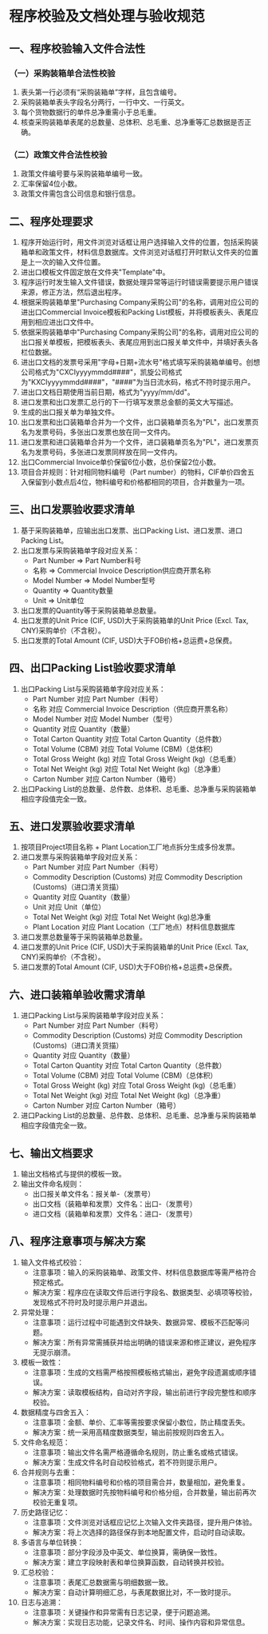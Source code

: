 # 程序校验及文档处理与验收规范
## 一、程序校验输入文件合法性
### （一）采购装箱单合法性校验
1. 表头第一行必须有“采购装箱单”字样，且包含编号。
2. 采购装箱单表头字段名分两行，一行中文、一行英文。
3. 每个货物数据行的单件总净重需小于总毛重。
4. 核查采购装箱单表尾的总数量、总体积、总毛重、总净重等汇总数据是否正确。

### （二）政策文件合法性校验
1. 政策文件编号要与采购装箱单编号一致。
2. 汇率保留4位小数。
3. 政策文件需包含公司信息和银行信息。

## 二、程序处理要求
1. 程序开始运行时，用文件浏览对话框让用户选择输入文件的位置，包括采购装箱单和政策文件，材料信息数据库。文件浏览对话框打开时默认文件夹的位置是上一次的输入文件位置。
2. 进出口模板文件固定放在文件夹"Template"中。
3. 程序运行时发生输入文件错误，数据处理异常等运行时错误需要提示用户错误来源，修正方法，然后退出程序。
3. 根据采购装箱单里"Purchasing Company采购公司"的名称，调用对应公司的进出口Commercial Invoice模板和Packing List模板，并将模板表头、表尾应用到相应进出口文件中。
4. 依据采购装箱单中"Purchasing Company采购公司"的名称，调用对应公司的出口报关单模板，把模板表头、表尾应用到出口报关单文件中，并填好表头各栏位数据。
5. 进出口文档的发票号采用"字母+日期+流水号"格式填写采购装箱单编号。创想公司格式为"CXCIyyyymmdd####"，凯旋公司格式为"KXCIyyyymmdd####"，"####"为当日流水码，格式不符时提示用户。
6. 进出口文档日期使用当前日期，格式为"yyyy/mm/dd"。
7. 进口发票和出口发票汇总行的下一行填写发票总金额的英文大写描述。
8. 生成的出口报关单为单独文件。
9. 出口发票和出口装箱单合并为一个文件，出口装箱单页名为"PL"，出口发票页名为发票号码，多张出口发票也放在同一文件内。
10. 进口发票和进口装箱单合并为一个文件，进口装箱单页名为"PL"，进口发票页名为发票号码，多张进口发票同样放在同一文件内。
11. 出口Commercial Invoice单价保留6位小数，总价保留2位小数。
12. 项目合并规则：针对相同物料编号（Part number）的物料，CIF单价四舍五入保留到小数点后4位，物料编号和价格都相同的项目，合并数量为一项。

## 三、出口发票验收要求清单
1. 基于采购装箱单，应输出出口发票、出口Packing List、进口发票、进口Packing List。
2. 出口发票与采购装箱单字段对应关系：
    - Part Number => Part Number料号
    - 名称 => Commercial Invoice Description供应商开票名称
    - Model Number => Model Number型号
    - Quantity => Quantity数量
    - Unit => Unit单位
3. 出口发票的Quantity等于采购装箱单总数量。
4. 出口发票的Unit Price (CIF, USD)大于采购装箱单的Unit Price (Excl. Tax, CNY)采购单价（不含税）。
5. 出口发票的Total Amount (CIF, USD)大于FOB价格+总运费+总保费。

## 四、出口Packing List验收要求清单
1. 出口Packing List与采购装箱单字段对应关系：
    - Part Number 对应 Part Number（料号）
    - 名称 对应 Commercial Invoice Description（供应商开票名称）
    - Model Number 对应 Model Number（型号）
    - Quantity 对应 Quantity（数量）
    - Total Carton Quantity 对应 Total Carton Quantity（总件数）
    - Total Volume (CBM) 对应 Total Volume (CBM)（总体积）
    - Total Gross Weight (kg) 对应 Total Gross Weight (kg)（总毛重）
    - Total Net Weight (kg) 对应 Total Net Weight (kg)（总净重）
    - Carton Number 对应 Carton Number（箱号）
2. 出口Packing List的总数量、总件数、总体积、总毛重、总净重与采购装箱单相应字段值完全一致。

## 五、进口发票验收要求清单
1. 按项目Project项目名称 + Plant Location工厂地点拆分生成多份发票。
2. 进口发票与采购装箱单字段对应关系：
    - Part Number 对应 Part Number（料号）
    - Commodity Description (Customs) 对应 Commodity Description (Customs)（进口清关货描）
    - Quantity 对应 Quantity（数量）
    - Unit 对应 Unit（单位）
    - Total Net Weight (kg) 对应 Total Net Weight (kg)总净重
    - Plant Location 对应 Plant Location（工厂地点）材料信息数据库
3. 进口发票总数量等于采购装箱单总数量。
4. 进口发票的Unit Price (CIF, USD)大于采购装箱单的Unit Price (Excl. Tax, CNY)采购单价（不含税）。
5. 进口发票的Total Amount (CIF, USD)大于FOB价格+总运费+总保费。

## 六、进口装箱单验收需求清单
1. 进口Packing List与采购装箱单字段对应关系：
    - Part Number 对应 Part Number（料号）
    - Commodity Description (Customs) 对应 Commodity Description (Customs)（进口清关货描）
    - Quantity 对应 Quantity（数量）
    - Total Carton Quantity 对应 Total Carton Quantity（总件数）
    - Total Volume (CBM) 对应 Total Volume (CBM)（总体积）
    - Total Gross Weight (kg) 对应 Total Gross Weight (kg)（总毛重）
    - Total Net Weight (kg) 对应 Total Net Weight (kg)（总净重）
    - Carton Number 对应 Carton Number（箱号）
2. 进口Packing List的总数量、总件数、总体积、总毛重、总净重与采购装箱单相应字段值完全一致。

## 七、输出文档要求
1. 输出文档格式与提供的模板一致。
2. 输出文件命名规则：
    - 出口报关单文件名：报关单-（发票号）
    - 出口文档（装箱单和发票）文件名：出口-（发票号）
    - 进口文档（装箱单和发票）文件名：进口-（发票号）

## 八、程序注意事项与解决方案
1. 输入文件格式校验：
   - 注意事项：输入的采购装箱单、政策文件、材料信息数据库等需严格符合预定格式。
   - 解决方案：程序应在读取文件后进行字段名、数据类型、必填项等校验，发现格式不符时及时提示用户并退出。
2. 异常处理：
   - 注意事项：运行过程中可能遇到文件缺失、数据异常、模板不匹配等问题。
   - 解决方案：所有异常需捕获并给出明确的错误来源和修正建议，避免程序无提示崩溃。
3. 模板一致性：
   - 注意事项：生成的文档需严格按照模板格式输出，避免字段遗漏或顺序错误。
   - 解决方案：读取模板结构，自动对齐字段，输出前进行字段完整性和顺序校验。
4. 数据精度与四舍五入：
   - 注意事项：金额、单价、汇率等需按要求保留小数位，防止精度丢失。
   - 解决方案：统一采用高精度数据类型，输出前按规则四舍五入。
5. 文件命名规范：
   - 注意事项：输出文件名需严格遵循命名规则，防止重名或格式错误。
   - 解决方案：生成文件名时自动校验格式，若不符则提示用户。
6. 合并规则与去重：
   - 注意事项：相同物料编号和价格的项目需合并，数量相加，避免重复。
   - 解决方案：处理数据时先按物料编号和价格分组，合并数量，输出前再次校验无重复项。
7. 历史路径记忆：
   - 注意事项：文件浏览对话框应记忆上次输入文件夹路径，提升用户体验。
   - 解决方案：将上次选择的路径保存到本地配置文件，启动时自动读取。
8. 多语言与单位转换：
   - 注意事项：部分字段涉及中英文、单位换算，需确保一致性。
   - 解决方案：建立字段映射表和单位换算函数，自动转换并校验。
9. 汇总校验：
   - 注意事项：表尾汇总数据需与明细数据一致。
   - 解决方案：自动计算明细汇总，与表尾数据比对，不一致时提示。
10. 日志与追溯：
    - 注意事项：关键操作和异常需有日志记录，便于问题追溯。
    - 解决方案：实现日志功能，记录文件名、时间、操作内容和异常信息。
